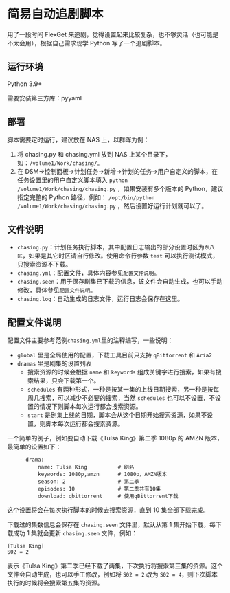 # 简易自动追剧脚本

用了一段时间 FlexGet 来追剧，觉得设置起来比较复杂，也不够灵活（也可能是不太会用），根据自己需求现学 Python 写了一个追剧脚本。

## 运行环境

Python 3.9+

需要安装第三方库：pyyaml

## 部署

脚本需要定时运行，建议放在 NAS 上，以群晖为例：

1. 将 chasing.py 和 chasing.yml 放到 NAS 上某个目录下，如：`/volume1/Work/chasing/`。
2. 在 DSM->控制面板->计划任务->新增->计划的任务->用户自定义的脚本，在任务设置里的用户自定义脚本填入
   `python /volume1/Work/chasing/chasing.py`
   ，如果安装有多个版本的 Python，建议指定完整的 Python 路径，例如：
   `/opt/bin/python /volume1/Work/chasing/chasing.py`
   ，然后设置好运行计划就可以了。

## 文件说明

-   `chasing.py`：计划任务执行脚本，其中配置日志输出的部分设置时区为`东八区`，如果是其它时区请自行修改。使用命令行参数 `test` 可以执行测试模式，只搜索资源不下载。
-   `chasing.yml`：配置文件，具体内容参见`配置文件说明`。
-   `chasing.seen`：用于保存剧集已下载的信息，该文件会自动生成，也可以手动修改，具体参见`配置文件说明`。
-   `chasing.log`：自动生成的日志文件，运行日志会保存在这里。

## 配置文件说明

配置文件主要参考范例`chasing.yml`里的注释编写，一些说明：

-   `global` 里是全局使用的配置，下载工具目前只支持 `qBittorrent` 和 `Aria2`
-   `dramas` 里是剧集的设置列表
    -   搜索资源的时候会根据 `name` 和 `keywords` 组成关键字进行搜索，如果有搜索结果，只会下载第一个。
    -   `schedules` 有两种形式，一种是按某一集的上线日期搜索，另一种是按每周几搜索，可以减少不必要的搜索，当然 `schedules` 也可以不设置，不设置的情况下则脚本每次运行都会搜索资源。
    -   `start` 是剧集上线的日期，脚本会从这个日期开始搜索资源，如果不设置，则脚本每次运行都会搜索资源。

一个简单的例子，例如要自动下载《Tulsa King》第二季 1080p 的 AMZN 版本，最简单的设置如下：

```
    - drama:
          name: Tulsa King          # 剧名
          keywords: 1080p,amzn      # 1080p，AMZN版本
          season: 2                 # 第二季
          episodes: 10              # 第二季共有10集
          download: qbittorrent     # 使用qBittorrent下载
```

这个设置将会在每次执行脚本的时候去搜索资源，直到 10 集全部下载完成。

下载过的集数信息会保存在 `chasing.seen` 文件里，默认从第 1 集开始下载，每下载成功 1 集就会更新 `chasing.seen` 文件，例如：

```
[Tulsa King]
S02 = 2
```

表示《Tulsa King》第二季已经下载了两集，下次执行将搜索第三集的资源。这个文件会自动生成，也可以手工修改，例如将 `S02 = 2` 改为 `S02 = 4`，则下次脚本执行的时候将会搜索第五集的资源。
